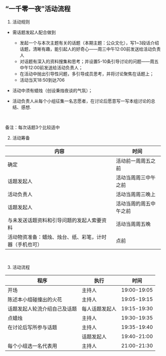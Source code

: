 ## “一千零一夜”活动流程

1. 活动规则

- 需话题发起人配合做到
   - 发起一个与本次主题有关的话题（本期主题：公众文化），写1~3段话介绍话题，清晰有趣，能引起人的好奇心——周三中午12:00前发送给活动负责人
   - 对话题有深入的资料搜集和思考；并设置5-10条引导讨论的问题——周五中午12:00前发送给活动负责人；
   - 在活动中抛出引导性问题，多引导成员思考，并将讨论聚焦在话题上；
   - 活动当天18:50到达706
- 活动中须有蜡烛（创设秉烛夜谈的气氛）；

- 活动负责人从每个小组征集一名志愿者，在讨论后愿意写一写本组讨论的总结、感想.

<br>

备注：每次话题3个比较适中



2. 活动筹备


| 内容                                                   | 时间                   |
| ------------------------------------------------------ | ---------------------- |
| 确定                                                   | 活动前一周周五之前     |
| 话题发起人                                             | 活动当周周三中午之前   |
| 活动负责人                                             | 活动当周周三晚上       |
| 话题发起人                                             | 活动当周的周五中午之前 |
| 与未发送话题资料和引导问题的发起人索要资料             | 活动当周周五晚         |
| 活动物资准备：蜡烛、烛台、纸、彩笔，计时器（手机也可） | 点前                   |

<br>

3. 活动流程

| 程序                         | 执行           | 时间        |
| ---------------------------- | -------------- | ----------- |
| 开场                         | 主持人         | 19:00-19:05 |
| 陈述本小组碰撞出的火花       | 主持人         | 19:05-19:15 |
| 话题发起人轮流介绍自己及话题 | 每人话题发起人 | 19:15-19:30 |
| 点蜡烛                       | 主持人         | 19:30-19:35 |
| 在讨论后写所参与话题         | 主持人         | 19:35-19:40 |
|                              | 话题发起人     | 19:40-21:00 |
| 每个小组选一名代表用         | 主持人         | 21:00-21:30 |
